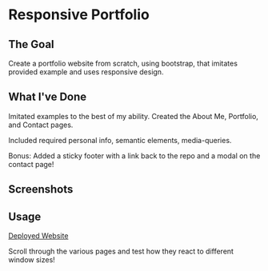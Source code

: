 # Responsive Portfolio

## The Goal

Create a portfolio website from scratch, using bootstrap, that imitates provided example and uses responsive design.

## What I've Done

Imitated examples to the best of my ability. Created the About Me, Portfolio, and Contact pages. 

Included required personal info, semantic elements, media-queries.

Bonus: Added a sticky footer with a link back to the repo and a modal on the contact page!

## Screenshots

## Usage

[Deployed Website](https://arhamilton92.github.io/responsive-portfolio/)

Scroll through the various pages and test how they react to different window sizes!
